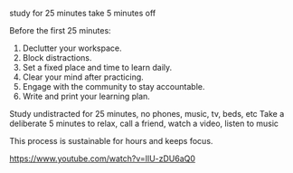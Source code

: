 study for 25 minutes take 5 minutes off

Before the first 25 minutes:

1. Declutter your workspace.
1. Block distractions.
1. Set a fixed place and time to learn daily.
1. Clear your mind after practicing.
1. Engage with the community to stay accountable.
1. Write and print your learning plan.

Study undistracted for 25 minutes, no phones, music, tv, beds, etc
Take a deliberate 5 minutes to relax, call a friend, watch a video, listen to music

This process is sustainable for hours and keeps focus.

https://www.youtube.com/watch?v=IlU-zDU6aQ0
